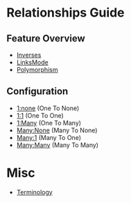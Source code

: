 # Relationships Guide

## Feature Overview
- [Inverses](./features/inverses.md)
- [LinksMode](./features/links-mode.md)
- [Polymorphism](./features/polymorphism.md)

<!--
- [Resource Relationships]()
- [Collection Relationships]()
- [Polymorphism]()
- [Links vs Identifiers]()
- [Sync vs Async]()
-->

## Configuration
- [1:none](./configuration/one-to-none.md) (One To None)
- [1:1](./configuration/one-to-one.md) (One To One)
- [1:Many](./configuration/one-to-many.md) (One To Many)
- [Many:None](./configuration/many-to-none.md) (Many To None)
- [Many:1](./configuration/many-to-one.md) (Many To One)
- [Many:Many](./configuration/many-to-many.md) (Many To Many)

<!--
## Mutating Relationships
- [Adding/Removing]()
- [Saving]()
- [Saving Multiple Related Records At Once]()
- [Sorting & Filtering]()

## Advanced
- [Understanding "the Graph"]()
- [Pagination]()
- [Directionality]()
- [Compound Foreign Keys]()
- [Joins]()
-->

# Misc

- [Terminology](./terminology.md#relationships)
